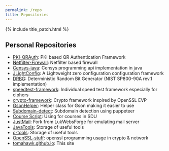 ```yaml
---
permalink: /repo
title: Repositories
---
```


{% include title_patch.html %}

## Personal Repositories
- [PKI-QRAuth](https://github.com/Tomahawkd/PKI-QRAuth): PKI based QR Authentication Framework
- [Netfilter-Firewall](https://github.com/Tomahawkd/Netfilter-Firewall): Netfilter based firewall
- [Censys-java](https://github.com/Tomahawkd/Censysjava): Censys programming api implementation in java
- [JLightConfig](https://github.com/Tomahawkd/JLightConfig): A Lightweight zero configuration configuration framework
- [DRBG](https://github.com/Tomahawkd/DRBG): Deterministic Random Bit Generator (NIST SP800-90A rev.1 implementation)
- [speedtest-framework](https://github.com/Tomahawkd/speedtest-framework): Individual speed test framework especially for ciphers  
- [crypto-framework](https://github.com/Tomahawkd/crypto-framework): Crypto framework inspired by OpenSSL EVP
- [GsonHelper](https://github.com/Tomahawkd/GsonHelper): Helper class for Gson making it easier to use
- [Subdomain-detect](https://github.com/Tomahawkd/Subdomain-Detect): Subdomain detection using puppeteer
- [Course Script](https://github.com/Tomahawkd/courseSD): Using for courses in SDU
- [JustMail](https://github.com/Tomahawkd/JustMail): Fork from LukWebsForge for emulating mail server
- [JavaTools](https://github.com/Tomahawkd/JavaTools): Storage of useful tools
- [c-tools](https://github.com/Tomahawkd/c-tools): Storage of useful tools
- [OpenSSL-stuff](https://github.com/Tomahawkd/openssl-stuff): openssl programming usage in crypto & network
- [tomahawk.github.io](https://github.com/Tomahawkd/tomahawkd.github.io): This site